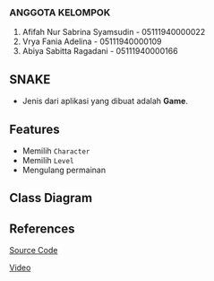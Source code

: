 ### ANGGOTA KELOMPOK
1. Afifah Nur Sabrina Syamsudin - 05111940000022
2. Vrya Fania Adelina - 05111940000109
3. Abiya Sabitta Ragadani - 05111940000166

## SNAKE
- Jenis dari aplikasi yang dibuat adalah **Game**.

## Features
- Memilih ``Character``
- Memilih ``Level``
- Mengulang permainan

## Class Diagram

## References
[Source Code](http://zetcode.com/javagames/snake/)

[Video](https://www.youtube.com/watch?v=bI6e6qjJ8JQ)


